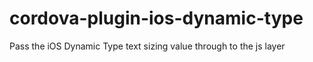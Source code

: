 # cordova-plugin-ios-dynamic-type
Pass the iOS Dynamic Type text sizing value through to the js layer
